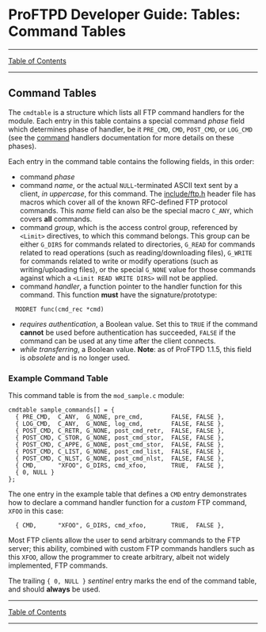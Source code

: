 # ProFTPD Developer Guide: Tables: Command Tables

---

[Table of Contents](../toc.md)

---

## Command Tables

The `cmdtable` is a structure which lists all FTP command handlers for the
module.  Each entry in this table contains a special command _phase_ field
which determines phase of handler, be it `PRE_CMD`, `CMD`, `POST_CMD`, or
`LOG_CMD` (see the [command](../handlers/command.md) handlers documentation
for more details on these phases).

Each entry in the command table contains the following fields, in this order:

* command _phase_
* command _name_, or the actual `NULL`-terminated ASCII text sent by a client,
  _in uppercase_, for this command.  The
  [include/ftp.h](https://github.com/proftpd/proftpd/blob/master/include/ftp.h)
  header file has macros which cover all of the known RFC-defined FTP protocol
  commands.  This _name_ field can also be the special macro `C_ANY`, which
  covers **all** commands.
* command _group_, which is the access control group, referenced by `<Limit>`
  directives, to which this command belongs.  This group can be either
  `G_DIRS` for commands related to directories, `G_READ` for commands related
  to read operations (such as reading/downloading files), `G_WRITE` for
  commands related to write or modify operations (such as writing/uploading
  files), or the special `G_NONE` value for those commands against which a
  `<Limit READ WRITE DIRS>` will not be applied.
* command _handler_, a function pointer to the handler function for this
  command.  This function **must** have the signature/prototype:

```
  MODRET func(cmd_rec *cmd)
```

* _requires authentication_, a Boolean value.  Set this to `TRUE` if the
  command **cannot** be used before authentication has succeeded, `FALSE`
  if the command can be used at any time after the client connects.
* _while transferring_, a Boolean value. **Note**: as of ProFTPD 1.1.5,
  this field is _obsolete_ and is no longer used.

### Example Command Table

This command table is from the `mod_sample.c` module:

```
cmdtable sample_commands[] = {
  { PRE_CMD,  C_ANY,  G_NONE, pre_cmd,        FALSE, FALSE },
  { LOG_CMD,  C_ANY,  G_NONE, log_cmd,        FALSE, FALSE },
  { POST_CMD, C_RETR, G_NONE, post_cmd_retr,  FALSE, FALSE },
  { POST_CMD, C_STOR, G_NONE, post_cmd_stor,  FALSE, FALSE },
  { POST_CMD, C_APPE, G_NONE, post_cmd_stor,  FALSE, FALSE },
  { POST_CMD, C_LIST, G_NONE, post_cmd_list,  FALSE, FALSE },
  { POST_CMD, C_NLST, G_NONE, post_cmd_nlst,  FALSE, FALSE },
  { CMD,      "XFOO", G_DIRS, cmd_xfoo,       TRUE,  FALSE },
  { 0, NULL }
};
```

The one entry in the example table that defines a `CMD` entry demonstrates
how to declare a command handler function for a _custom_ FTP command, `XFOO`
in this case:

```
  { CMD,      "XFOO", G_DIRS, cmd_xfoo,       TRUE,  FALSE },
```

Most FTP clients allow the user to send arbitrary commands to the FTP server;
this ability, combined with custom FTP commands handlers such as this `XFOO`,
allow the programmer to create arbitrary, albeit not widely implemented, FTP
commands.

The trailing `{ 0, NULL }` _sentinel_ entry marks the end of the command table,
and should **always** be used.

---

[Table of Contents](../toc.md)

---
